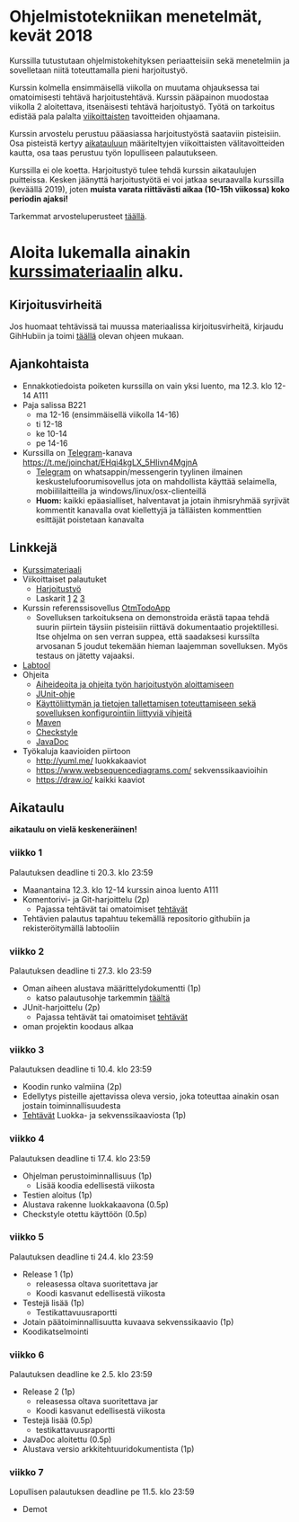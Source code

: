 # Ohjelmistotekniikan menetelmät, kevät 2018

Kurssilla tutustutaan ohjelmistokehityksen periaatteisiin sekä menetelmiin ja sovelletaan niitä toteuttamalla pieni harjoitustyö.

Kurssin kolmella ensimmäisellä viikolla on muutama ohjauksessa tai omatoimisesti tehtävä harjoitustehtävä. Kurssin pääpainon muodostaa viikolla 2 aloitettava, itsenäisesti tehtävä harjoitustyö. Työtä on tarkoitus edistää pala palalta [viikoittaisten](https://github.com/mluukkai/otm-2018#aikataulu) tavoitteiden ohjaamana. 

Kurssin arvostelu perustuu pääasiassa harjoitustyöstä saataviin pisteisiin. Osa pisteistä kertyy [aikatauluun](https://github.com/mluukkai/otm-2018#aikataulu) määriteltyjen viikoittaisten välitavoitteiden kautta, osa taas perustuu työn lopulliseen palautukseen.

Kurssilla ei ole koetta. Harjoitustyö tulee tehdä kurssin aikataulujen puitteissa. Kesken jäänyttä harjoitustyötä ei voi jatkaa seuraavalla kurssilla (keväällä 2019), joten **muista varata riittävästi aikaa (10-15h viikossa) koko periodin ajaksi!**

Tarkemmat arvosteluperusteet [täällä](https://github.com/mluukkai/otm-2018/blob/master/web/arvosteluperusteet.md).

# Aloita lukemalla ainakin [kurssimateriaalin](https://github.com/mluukkai/otm-2018/blob/master/web/materiaali.md) alku.

## Kirjoitusvirheitä 

Jos huomaat tehtävissä tai muussa materiaalissa kirjoitusvirheitä, kirjaudu GihHubiin ja toimi [täällä](https://github.com/mluukkai/otm-2018/blob/master/web/typokorjaukset.md) olevan ohjeen mukaan.

## Ajankohtaista

- Ennakkotiedoista poiketen kurssilla on vain yksi luento, ma 12.3. klo 12-14 A111
- Paja salissa B221
  - ma 12-16 (ensimmäisellä viikolla 14-16)
  - ti 12-18
  - ke 10-14
  - pe 14-16
- Kurssilla on [Telegram](https://telegram.org/)-kanava 
<https://t.me/joinchat/EHqi4kgLX_5HIivn4MgjnA>
  - [Telegram](https://telegram.org/) on whatsappin/messengerin tyylinen ilmainen keskustelufoorumisovellus jota on mahdollista käyttää selaimella, mobiililaitteilla ja windows/linux/osx-clienteillä
  -  **Huom:** kaikki epäasialliset, halventavat ja jotain ihmisryhmää syrjivät kommentit kanavalla ovat kiellettyjä ja tälläisten kommenttien esittäjät poistetaan kanavalta

## Linkkejä

- [Kurssimateriaali](https://github.com/mluukkai/otm-2018/blob/master/web/materiaali.md)
- Viikoittaiset palautuket
  - [Harjoitustyö](https://github.com/mluukkai/otm-2018/blob/master/tehtavat/viikkopalautukset.md)
  - Laskarit [1](https://github.com/mluukkai/otm-2018/blob/master/tehtavat/viikko1.md) [2](https://github.com/mluukkai/otm-2018/blob/master/tehtavat/viikko2.md) [3](https://github.com/mluukkai/otm-2018/blob/master/tehtavat/viikko3.md)
- Kurssin referenssisovellus [OtmTodoApp](https://github.com/mluukkai/OtmTodoApp)
  - Sovelluksen tarkoituksena on demonstroida erästä tapaa tehdä suurin piirtein täysiin pisteisiin riittävä dokumentaatio projektillesi. Itse ohjelma on sen verran suppea, että saadaksesi kurssilta arvosanan 5 joudut tekemään hieman laajemman sovelluksen. Myös testaus on jätetty vajaaksi.
- [Labtool](https://tktl-labtool.herokuapp.com/)
- Ohjeita 
  - [Aiheideoita ja ohjeita työn harjoitustyön aloittamiseen](https://github.com/mluukkai/otm-2018/blob/master/web/tyon_aloitus.md)
  - [JUnit-ohje](https://github.com/mluukkai/otm-2018/blob/master/web/junit.md) 
  - [Käyttöliittymän ja tietojen tallettamisen toteuttamiseen sekä sovelluksen konfigurointiin liittyviä vihjeitä](https://github.com/mluukkai/otm-2018/blob/master/web/java.md)
  - [Maven](https://github.com/mluukkai/otm-2018/blob/master/web/maven.md)
  - [Checkstyle](https://github.com/mluukkai/otm-2018/blob/master/web/checkstyle.md)  
  - [JavaDoc](https://github.com/mluukkai/otm-2018/blob/master/web/javadoc.md)
- Työkaluja kaavioiden piirtoon
  - <http://yuml.me/> luokkakaaviot
  - <https://www.websequencediagrams.com/> sekvenssikaavioihin
  - <https://draw.io/> kaikki kaaviot

## Aikataulu 

**aikataulu on vielä keskeneräinen!**

### viikko 1

Palautuksen deadline ti 20.3. klo 23:59

- Maanantaina 12.3. klo 12-14 kurssin ainoa luento A111
- Komentorivi- ja Git-harjoittelu (2p)
  - Pajassa tehtävät tai omatoimiset [tehtävät](https://github.com/mluukkai/otm-2018/blob/master/tehtavat/viikko1.md)
- Tehtävien palautus tapahtuu tekemällä repositorio githubiin ja rekisteröitymällä labtooliin

### viikko 2

Palautuksen deadline ti 27.3. klo 23:59

- Oman aiheen alustava määrittelydokumentti (1p)
  - katso palautusohje tarkemmin [täältä](https://github.com/mluukkai/otm-2018/blob/master/tehtavat/viikkopalautukset.md#viikko-2)
- JUnit-harjoittelu (2p)
  - Pajassa tehtävät tai omatoimiset [tehtävät](https://github.com/mluukkai/otm-2018/blob/master/tehtavat/viikko2.md)
- oman projektin koodaus alkaa

### viikko 3

Palautuksen deadline ti 10.4. klo 23:59

- Koodin runko valmiina (2p)
 - Edellytys pisteille ajettavissa oleva versio, joka toteuttaa ainakin osan jostain toiminnallisuudesta
- [Tehtävät](https://github.com/mluukkai/otm-2018/blob/master/tehtavat/viikko2.md) Luokka- ja sekvenssikaaviosta (1p)

### viikko 4

Palautuksen deadline ti 17.4. klo 23:59

- Ohjelman perustoiminnallisuus (1p)
  - Lisää koodia edellisestä viikosta 
- Testien aloitus (1p)
- Alustava rakenne luokkakaavona (0.5p)
- Checkstyle otettu käyttöön (0.5p)

### viikko 5

Palautuksen deadline ti 24.4. klo 23:59

- Release 1 (1p)
  - releasessa oltava suoritettava jar
  - Koodi kasvanut edellisestä viikosta
- Testejä lisää (1p)
  - Testikattavuusraportti
- Jotain päätoiminnallisuutta kuvaava sekvenssikaavio (1p)
- Koodikatselmointi

### viikko 6

Palautuksen deadline ke 2.5. klo 23:59

- Release 2 (1p)
  - releasessa oltava suoritettava jar
  - Koodi kasvanut edellisestä viikosta
- Testejä lisää (0.5p)
  - testikattavuusraportti
- JavaDoc aloitettu (0.5p)
- Alustava versio arkkitehtuuridokumentista (1p)

### viikko 7

Lopullisen palautuksen deadline pe 11.5. klo 23:59

- Demot

